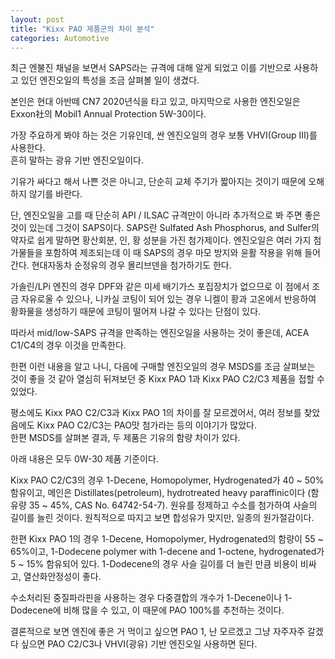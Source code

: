 ```yaml
---
layout: post
title: "Kixx PAO 제품군의 차이 분석"
categories: Automotive
---
```


최근 엔불진 채널을 보면서 SAPS라는 규격에 대해 알게 되었고 이를 기반으로 사용하고 있던 엔진오일의 특성을 조금 살펴볼 일이 생겼다.
<!--excerpt-->

본인은 현대 아반떼 CN7 2020년식을 타고 있고, 마지막으로 사용한 엔진오일은 Exxon社의 Mobil1 Annual Protection 5W-30이다. 

가장 주요하게 봐야 하는 것은 기유인데, 싼 엔진오일의 경우 보통 VHVI(Group Ⅲ)를 사용한다.  
흔히 말하는 광유 기반 엔진오일이다.   

기유가 싸다고 해서 나쁜 것은 아니고, 단순히 교체 주기가 짧아지는 것이기 때문에 오해하지 않기를 바란다.  

단, 엔진오일을 고를 때 단순히 API / ILSAC 규격만이 아니라 추가적으로 봐 주면 좋은 것이 있는데 그것이 SAPS이다. SAPS란 Sulfated Ash Phosphorus, and Sulfer의 약자로 쉽게 말하면 황산회분, 인, 황 성분을 가진 첨가제이다. 엔진오일은 여러 가지 첨가물들을 포함하여 제조되는데 이 때 SAPS의 경우 마모 방지와 윤활 작용을 위해 들어간다. 현대자동차 순정유의 경우 몰리브덴을 첨가하기도 한다.  

가솔린/LPi 엔진의 경우 DPF와 같은 미세 배기가스 포집장치가 없으므로 이 점에서 조금 자유로울 수 있으나, 니카실 코팅이 되어 있는 경우 니켈이 황과 고온에서 반응하여 황화물을 생성하기 때문에 코팅이 떨어져 나갈 수 있다는 단점이 있다.

따라서 mid/low-SAPS 규격을 만족하는 엔진오일을 사용하는 것이 좋은데, ACEA C1/C4의 경우 이것을 만족한다.

한편 이런 내용을 알고 나니, 다음에 구매할 엔진오일의 경우 MSDS를 조금 살펴보는 것이 좋을 것 같아 열심히 뒤져보던 중 Kixx PAO 1과 Kixx PAO C2/C3 제품을 접할 수 있었다.

평소에도 Kixx PAO C2/C3과 Kixx PAO 1의 차이를 잘 모르겠어서, 여러 정보를 찾았음에도 Kixx PAO C2/C3는 PAO맛 첨가라는 등의 이야기가 많았다.  
한편 MSDS를 살펴본 결과, 두 제품은 기유의 함량 차이가 있다.

아래 내용은 모두 0W-30 제품 기준이다.

Kixx PAO C2/C3의 경우 1-Decene, Homopolymer, Hydrogenated가 40 ~ 50% 함유이고, 메인은 Distillates(petroleum), hydrotreated heavy paraffinic이다 (함유량 35 ~ 45%, CAS No. 64742-54-7). 원유를 정제하고 수소를 첨가하여 사슬의 길이를 늘린 것이다. 원칙적으로 따지고 보면 합성유가 맞지만, 일종의 원가절감이다.

한편 Kixx PAO 1의 경우 1-Decene, Homopolymer, Hydrogenated의 함량이 55 ~ 65%이고, 1-Dodecene polymer with 1-decene and 1-octene, hydrogenated가 5 ~ 15% 함유되어 있다. 1-Dodecene의 경우 사슬 길이를 더 늘린 만큼 비용이 비싸고, 열산화안정성이 좋다.

수소처리된 중질파라핀을 사용하는 경우 다중결합의 개수가 1-Decene이나 1-Dodecene에 비해 많을 수 있고, 이 때문에 PAO 100%를 추천하는 것이다.

결론적으로 보면 엔진에 좋은 거 먹이고 싶으면 PAO 1, 난 모르겠고 그냥 자주자주 갈겠다 싶으면 PAO C2/C3나 VHVI(광유) 기반 엔진오일 사용하면 된다.
